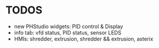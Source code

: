 # TODOS

- new PHStudio widgets: PID control & Display
- info tab: vfd status, PID status, sensor LEDS
- HMIs: shredder, extrusion, shredder && extrusion, asterix

